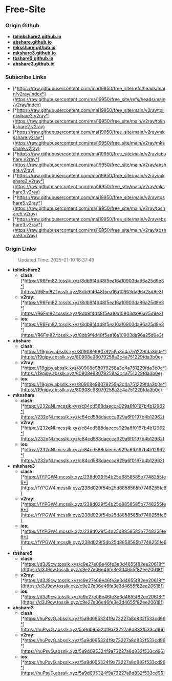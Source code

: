 # Free-Site

### Origin Github

- [**tolinkshare2.github.io**](https://github.com/tolinkshare2/tolinkshare2.github.io)
- [**abshare.github.io**](https://github.com/abshare/abshare.github.io)
- [**mksshare.github.io**](https://github.com/mksshare/mksshare.github.io)
- [**mkshare3.github.io**](https://github.com/mkshare3/mkshare3.github.io)
- [**toshare5.github.io**](https://github.com/toshare5/toshare5.github.io)
- [**abshare3.github.io**](https://github.com/abshare3/abshare3.github.io)

### Subscribe Links

- [*https://raw.githubusercontent.com/mai19950/free_site/refs/heads/main/v2ray/index*](https://raw.githubusercontent.com/mai19950/free_site/refs/heads/main/v2ray/index)
- [*https://raw.githubusercontent.com/mai19950/free_site/main/v2ray/tolinkshare2.v2ray*](https://raw.githubusercontent.com/mai19950/free_site/main/v2ray/tolinkshare2.v2ray)
- [*https://raw.githubusercontent.com/mai19950/free_site/main/v2ray/mksshare.v2ray*](https://raw.githubusercontent.com/mai19950/free_site/main/v2ray/mksshare.v2ray)
- [*https://raw.githubusercontent.com/mai19950/free_site/main/v2ray/abshare.v2ray*](https://raw.githubusercontent.com/mai19950/free_site/main/v2ray/abshare.v2ray)
- [*https://raw.githubusercontent.com/mai19950/free_site/main/v2ray/mkshare3.v2ray*](https://raw.githubusercontent.com/mai19950/free_site/main/v2ray/mkshare3.v2ray)
- [*https://raw.githubusercontent.com/mai19950/free_site/main/v2ray/toshare5.v2ray*](https://raw.githubusercontent.com/mai19950/free_site/main/v2ray/toshare5.v2ray)
- [*https://raw.githubusercontent.com/mai19950/free_site/main/v2ray/abshare3.v2ray*](https://raw.githubusercontent.com/mai19950/free_site/main/v2ray/abshare3.v2ray)

### Origin Links

> Updated Time: 2025-01-10 16:37:49

- **tolinkshare2**
  - **clash**: [*https://R6Fm82.tosslk.xyz/8db9f4d48f5ea16a10903da96a25d9e3*](https://R6Fm82.tosslk.xyz/8db9f4d48f5ea16a10903da96a25d9e3)
  - **v2ray**: [*https://R6Fm82.tosslk.xyz/8db9f4d48f5ea16a10903da96a25d9e3*](https://R6Fm82.tosslk.xyz/8db9f4d48f5ea16a10903da96a25d9e3)
  - **ios**: [*https://R6Fm82.tosslk.xyz/8db9f4d48f5ea16a10903da96a25d9e3*](https://R6Fm82.tosslk.xyz/8db9f4d48f5ea16a10903da96a25d9e3)
- **abshare**
  - **clash**: [*https://19gipy.absslk.xyz/80908e98079258a3c4a751229fda3b0e*](https://19gipy.absslk.xyz/80908e98079258a3c4a751229fda3b0e)
  - **v2ray**: [*https://19gipy.absslk.xyz/80908e98079258a3c4a751229fda3b0e*](https://19gipy.absslk.xyz/80908e98079258a3c4a751229fda3b0e)
  - **ios**: [*https://19gipy.absslk.xyz/80908e98079258a3c4a751229fda3b0e*](https://19gipy.absslk.xyz/80908e98079258a3c4a751229fda3b0e)
- **mksshare**
  - **clash**: [*https://232qNl.mcsslk.xyz/c84cd588daecca929a6f0197b4b12962*](https://232qNl.mcsslk.xyz/c84cd588daecca929a6f0197b4b12962)
  - **v2ray**: [*https://232qNl.mcsslk.xyz/c84cd588daecca929a6f0197b4b12962*](https://232qNl.mcsslk.xyz/c84cd588daecca929a6f0197b4b12962)
  - **ios**: [*https://232qNl.mcsslk.xyz/c84cd588daecca929a6f0197b4b12962*](https://232qNl.mcsslk.xyz/c84cd588daecca929a6f0197b4b12962)
- **mkshare3**
  - **clash**: [*https://fYPGW4.mcsslk.xyz/238d029f54b25d8858585b7748255fe6*](https://fYPGW4.mcsslk.xyz/238d029f54b25d8858585b7748255fe6)
  - **v2ray**: [*https://fYPGW4.mcsslk.xyz/238d029f54b25d8858585b7748255fe6*](https://fYPGW4.mcsslk.xyz/238d029f54b25d8858585b7748255fe6)
  - **ios**: [*https://fYPGW4.mcsslk.xyz/238d029f54b25d8858585b7748255fe6*](https://fYPGW4.mcsslk.xyz/238d029f54b25d8858585b7748255fe6)
- **toshare5**
  - **clash**: [*https://d3J9cw.tosslk.xyz/c9e27e06e46fe3e3d4655f82ee20618f*](https://d3J9cw.tosslk.xyz/c9e27e06e46fe3e3d4655f82ee20618f)
  - **v2ray**: [*https://d3J9cw.tosslk.xyz/c9e27e06e46fe3e3d4655f82ee20618f*](https://d3J9cw.tosslk.xyz/c9e27e06e46fe3e3d4655f82ee20618f)
  - **ios**: [*https://d3J9cw.tosslk.xyz/c9e27e06e46fe3e3d4655f82ee20618f*](https://d3J9cw.tosslk.xyz/c9e27e06e46fe3e3d4655f82ee20618f)
- **abshare3**
  - **clash**: [*https://huPsvG.absslk.xyz/5a9d095324f9a73227a8d832f533cd96*](https://huPsvG.absslk.xyz/5a9d095324f9a73227a8d832f533cd96)
  - **v2ray**: [*https://huPsvG.absslk.xyz/5a9d095324f9a73227a8d832f533cd96*](https://huPsvG.absslk.xyz/5a9d095324f9a73227a8d832f533cd96)
  - **ios**: [*https://huPsvG.absslk.xyz/5a9d095324f9a73227a8d832f533cd96*](https://huPsvG.absslk.xyz/5a9d095324f9a73227a8d832f533cd96)
